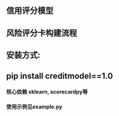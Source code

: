 ## 信用评分模型
## 风险评分卡构建流程
## 安装方式:
## pip install creditmodel==1.0

#### 核心依赖 sklearn, scorecardpy等
#### 使用示例见example.py
